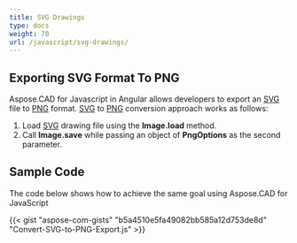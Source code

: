 ```yaml
---
title: SVG Drawings
type: docs
weight: 70
url: /javascript/svg-drawings/
---
```


## **Exporting SVG Format To PNG**

Aspose.CAD for Javascript in Angular allows developers to export an [SVG](https://docs.fileformat.com/page-description-language/svg/) file to [PNG](https://docs.fileformat.com/image/png/) format.
[SVG](https://docs.fileformat.com/page-description-language/svg/) to [PNG](https://docs.fileformat.com/image/png/) conversion approach works as follows:

1. Load [SVG](https://docs.fileformat.com/page-description-language/svg/) drawing file using the **Image.load** method.
1. Call **Image.save** while passing an object of **PngOptions** as the second parameter.

## Sample Code

The code below shows how to achieve the same goal using Aspose.CAD for JavaScript

{{< gist "aspose-com-gists" "b5a4510e5fa49082bb585a12d753de8d" "Convert-SVG-to-PNG-Export.js" >}}
